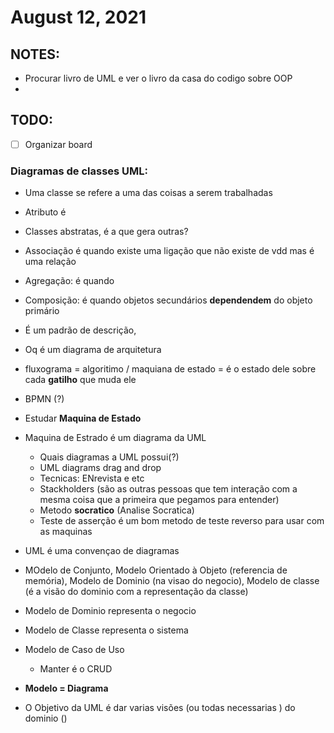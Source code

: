 # August 12, 2021

## NOTES:
- Procurar livro de UML e ver o livro da casa do codigo sobre OOP
- 



## TODO:
- [ ] Organizar board

### Diagramas de classes UML:
- Uma classe se refere a uma das coisas a serem trabalhadas
- Atributo é 
- Classes abstratas, é a que gera outras?
- Associação é quando existe uma ligação que não existe de vdd mas é uma relação
- Agregação: é quando 
- Composição: é quando objetos secundários **dependendem** do objeto primário

- É um padrão de descrição,
- Oq é um diagrama de arquitetura
- fluxograma = algoritimo / maquiana de estado = é o estado dele sobre cada **gatilho** que muda ele
- BPMN (?)
- Estudar **Maquina de Estado**
- Maquina de Estrado é um diagrama da UML 
  - Quais diagramas a UML possui(?)
  - UML diagrams drag and drop
  - Tecnicas: ENrevista e etc
  - Stackholders (são as outras pessoas que tem interação com a mesma coisa que a primeira que pegamos para entender)
  - Metodo **socratico** (Analise Socratica)
  - Teste de asserção é um bom metodo de teste reverso para usar com as maquinas
- UML é uma convençao de diagramas
- MOdelo de Conjunto, Modelo Orientado à Objeto (referencia de memória), Modelo de Dominio (na visao do negocio), Modelo de classe (é a visão do dominio com a representação da classe)
- Modelo de Dominio representa o negocio
- Modelo de Classe representa o sistema
- Modelo de Caso de Uso
  - Manter é o CRUD
- **Modelo = Diagrama**
- O Objetivo da UML é dar varias visões (ou todas necessarias ) do dominio ()